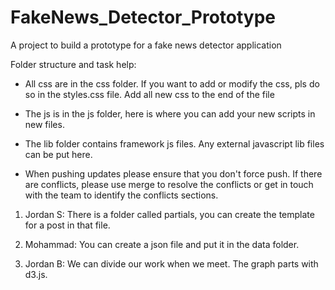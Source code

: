 # FakeNews_Detector_Prototype
A project to build a prototype for a fake news detector application

Folder structure and task help:

- All css are in the css folder. If you want to add or modify the css, pls do so in the styles.css file. Add all new css to the end of the file

- The js is in the js folder, here is where you can add your new scripts in new files.

- The lib folder contains framework js files. Any external javascript lib files can be put here.

- When pushing updates please ensure that you don't force push. If there are conflicts, please use merge to resolve the conflicts or get 
in touch with the team to identify the conflicts sections.

1. Jordan S: There is a folder called partials, you can create the template for a post in that file.

2. Mohammad: You can create a json file and put it in the data folder.

3. Jordan B: We can divide our work when we meet. The graph parts with d3.js.
